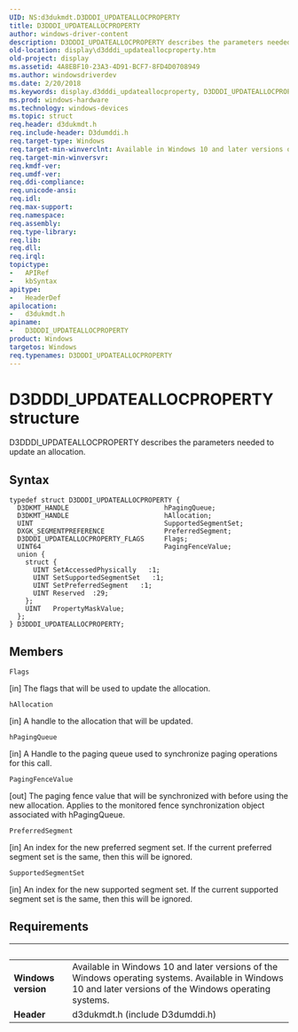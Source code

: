 ```yaml
---
UID: NS:d3dukmdt.D3DDDI_UPDATEALLOCPROPERTY
title: D3DDDI_UPDATEALLOCPROPERTY
author: windows-driver-content
description: D3DDDI_UPDATEALLOCPROPERTY describes the parameters needed to update an allocation.
old-location: display\d3dddi_updateallocproperty.htm
old-project: display
ms.assetid: 4A8EBF10-23A3-4D91-BCF7-8FD4D0708949
ms.author: windowsdriverdev
ms.date: 2/20/2018
ms.keywords: display.d3dddi_updateallocproperty, D3DDDI_UPDATEALLOCPROPERTY, D3DDDI_UPDATEALLOCPROPERTY structure [Display Devices], d3dukmdt/D3DDDI_UPDATEALLOCPROPERTY
ms.prod: windows-hardware
ms.technology: windows-devices
ms.topic: struct
req.header: d3dukmdt.h
req.include-header: D3dumddi.h
req.target-type: Windows
req.target-min-winverclnt: Available in Windows 10 and later versions of the Windows operating systems.
req.target-min-winversvr: 
req.kmdf-ver: 
req.umdf-ver: 
req.ddi-compliance: 
req.unicode-ansi: 
req.idl: 
req.max-support: 
req.namespace: 
req.assembly: 
req.type-library: 
req.lib: 
req.dll: 
req.irql: 
topictype:
-	APIRef
-	kbSyntax
apitype:
-	HeaderDef
apilocation:
-	d3dukmdt.h
apiname:
-	D3DDDI_UPDATEALLOCPROPERTY
product: Windows
targetos: Windows
req.typenames: D3DDDI_UPDATEALLOCPROPERTY
---
```


# D3DDDI_UPDATEALLOCPROPERTY structure
D3DDDI_UPDATEALLOCPROPERTY describes the parameters needed to update an allocation.

## Syntax
````
typedef struct D3DDDI_UPDATEALLOCPROPERTY {
  D3DKMT_HANDLE                        hPagingQueue;
  D3DKMT_HANDLE                        hAllocation;
  UINT                                 SupportedSegmentSet;
  DXGK_SEGMENTPREFERENCE               PreferredSegment;
  D3DDDI_UPDATEALLOCPROPERTY_FLAGS     Flags;
  UINT64                               PagingFenceValue;
  union {
    struct {
      UINT SetAccessedPhysically   :1;
      UINT SetSupportedSegmentSet   :1;
      UINT SetPreferredSegment   :1;
      UINT Reserved  :29;
    };
    UINT   PropertyMaskValue;
  };
} D3DDDI_UPDATEALLOCPROPERTY;
````

## Members


`Flags`

[in] The flags that will be used to update the allocation.

`hAllocation`

[in] A handle to the allocation that will be updated.

`hPagingQueue`

[in] A Handle to the paging queue used to synchronize paging operations for this call.

`PagingFenceValue`

[out] The paging fence value that will be synchronized with before using the new allocation. Applies to the monitored fence synchronization object associated with hPagingQueue.

`PreferredSegment`

[in] An index for the new preferred segment set. If the current preferred segment set is the same, then this will be ignored.

`SupportedSegmentSet`

[in] An index for the new supported segment set. If the current supported segment set is the same, then this will be ignored.


## Requirements
| &nbsp; | &nbsp; |
| ---- |:---- |
| **Windows version** | Available in Windows 10 and later versions of the Windows operating systems. Available in Windows 10 and later versions of the Windows operating systems. |
| **Header** | d3dukmdt.h (include D3dumddi.h) |